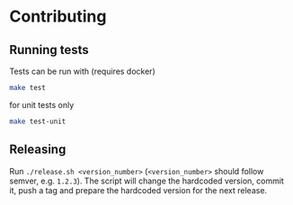# Contributing

## Running tests

Tests can be run with (requires docker)

```bash
make test
```

for unit tests only

```bash
make test-unit
```

## Releasing

Run `./release.sh <version_number>` (`<version_number>` should follow semver, e.g. `1.2.3`). The script will change the hardcoded version, commit it, push a tag and prepare the hardcoded version for the next release.
